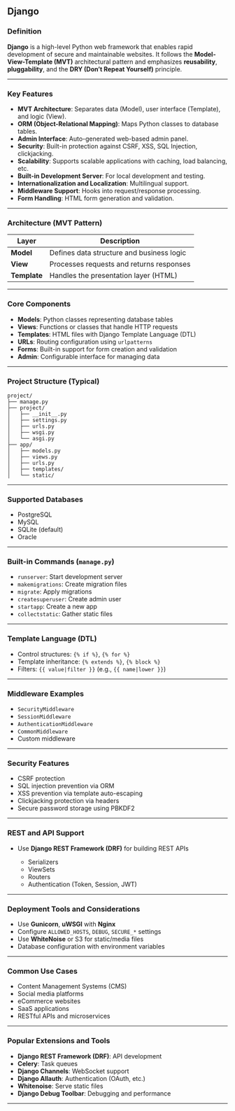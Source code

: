 ## Django

### Definition

**Django** is a high-level Python web framework that enables rapid development of secure and maintainable websites. It follows the **Model-View-Template (MVT)** architectural pattern and emphasizes **reusability**, **pluggability**, and the **DRY (Don’t Repeat Yourself)** principle.

---

### Key Features

* **MVT Architecture**: Separates data (Model), user interface (Template), and logic (View).
* **ORM (Object-Relational Mapping)**: Maps Python classes to database tables.
* **Admin Interface**: Auto-generated web-based admin panel.
* **Security**: Built-in protection against CSRF, XSS, SQL Injection, clickjacking.
* **Scalability**: Supports scalable applications with caching, load balancing, etc.
* **Built-in Development Server**: For local development and testing.
* **Internationalization and Localization**: Multilingual support.
* **Middleware Support**: Hooks into request/response processing.
* **Form Handling**: HTML form generation and validation.

---

### Architecture (MVT Pattern)

| Layer        | Description                               |
| ------------ | ----------------------------------------- |
| **Model**    | Defines data structure and business logic |
| **View**     | Processes requests and returns responses  |
| **Template** | Handles the presentation layer (HTML)     |

---

### Core Components

* **Models**: Python classes representing database tables
* **Views**: Functions or classes that handle HTTP requests
* **Templates**: HTML files with Django Template Language (DTL)
* **URLs**: Routing configuration using `urlpatterns`
* **Forms**: Built-in support for form creation and validation
* **Admin**: Configurable interface for managing data

---

### Project Structure (Typical)

```
project/
├── manage.py
├── project/
│   ├── __init__.py
│   ├── settings.py
│   ├── urls.py
│   ├── wsgi.py
│   └── asgi.py
├── app/
│   ├── models.py
│   ├── views.py
│   ├── urls.py
│   ├── templates/
│   └── static/
```

---

### Supported Databases

* PostgreSQL
* MySQL
* SQLite (default)
* Oracle

---

### Built-in Commands (`manage.py`)

* `runserver`: Start development server
* `makemigrations`: Create migration files
* `migrate`: Apply migrations
* `createsuperuser`: Create admin user
* `startapp`: Create a new app
* `collectstatic`: Gather static files

---

### Template Language (DTL)

* Control structures: `{% if %}`, `{% for %}`
* Template inheritance: `{% extends %}`, `{% block %}`
* Filters: `{{ value|filter }}` (e.g., `{{ name|lower }}`)

---

### Middleware Examples

* `SecurityMiddleware`
* `SessionMiddleware`
* `AuthenticationMiddleware`
* `CommonMiddleware`
* Custom middleware

---

### Security Features

* CSRF protection
* SQL injection prevention via ORM
* XSS prevention via template auto-escaping
* Clickjacking protection via headers
* Secure password storage using PBKDF2

---

### REST and API Support

* Use **Django REST Framework (DRF)** for building REST APIs

  * Serializers
  * ViewSets
  * Routers
  * Authentication (Token, Session, JWT)

---

### Deployment Tools and Considerations

* Use **Gunicorn**, **uWSGI** with **Nginx**
* Configure `ALLOWED_HOSTS`, `DEBUG`, `SECURE_*` settings
* Use **WhiteNoise** or S3 for static/media files
* Database configuration with environment variables

---

### Common Use Cases

* Content Management Systems (CMS)
* Social media platforms
* eCommerce websites
* SaaS applications
* RESTful APIs and microservices

---

### Popular Extensions and Tools

* **Django REST Framework (DRF)**: API development
* **Celery**: Task queues
* **Django Channels**: WebSocket support
* **Django Allauth**: Authentication (OAuth, etc.)
* **Whitenoise**: Serve static files
* **Django Debug Toolbar**: Debugging and performance

---
